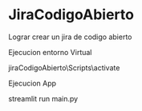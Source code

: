 # JiraCodigoAbierto
 Lograr crear un jira de codigo abierto

Ejecucion entorno Virtual 

jiraCodigoAbierto\Scripts\activate


Ejecucion App

streamlit run main.py